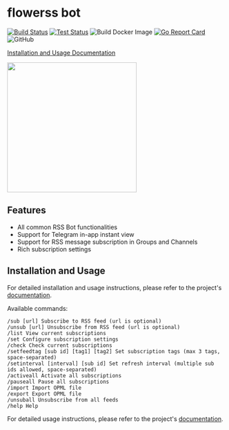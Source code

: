 # flowerss bot

[![Build Status](https://github.com/zintus/flowerss-bot/workflows/Release/badge.svg)](https://github.com/zintus/flowerss-bot/actions?query=workflow%3ARelease)
[![Test Status](https://github.com/zintus/flowerss-bot/workflows/Test/badge.svg)](https://github.com/zintus/flowerss-bot/actions?query=workflow%3ATest)
![Build Docker Image](https://github.com/zintus/flowerss-bot/workflows/Build%20Docker%20Image/badge.svg)
[![Go Report Card](https://goreportcard.com/badge/github.com/zintus/flowerss-bot)](https://goreportcard.com/report/github.com/zintus/flowerss-bot)
![GitHub](https://img.shields.io/github/license/zintus/flowerss-bot.svg)

[Installation and Usage Documentation](https://flowerss-bot.now.sh/)

<img src="https://github.com/rssflow/img/raw/master/images/rssflow_demo.gif" width = "300"/>

## Features

- All common RSS Bot functionalities
- Support for Telegram in-app instant view
- Support for RSS message subscription in Groups and Channels
- Rich subscription settings

## Installation and Usage

For detailed installation and usage instructions, please refer to the project's [documentation](https://flowerss-bot.now.sh/).

Available commands:

```
/sub [url] Subscribe to RSS feed (url is optional)
/unsub [url] Unsubscribe from RSS feed (url is optional)
/list View current subscriptions
/set Configure subscription settings
/check Check current subscriptions
/setfeedtag [sub id] [tag1] [tag2] Set subscription tags (max 3 tags, space-separated)
/setinterval [interval] [sub id] Set refresh interval (multiple sub ids allowed, space-separated)
/activeall Activate all subscriptions
/pauseall Pause all subscriptions
/import Import OPML file
/export Export OPML file
/unsuball Unsubscribe from all feeds
/help Help
```

For detailed usage instructions, please refer to the project's [documentation](https://flowerss-bot.now.sh/#/usage).

